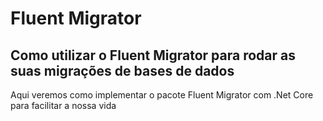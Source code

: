 Fluent Migrator
============
Como utilizar o Fluent Migrator para rodar as suas migrações de bases de dados
------------

Aqui veremos como implementar o pacote Fluent Migrator com .Net Core para facilitar a nossa vida
